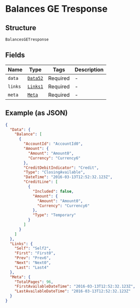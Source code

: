 
# Balances GE Tresponse

## Structure

`BalancesGETresponse`

## Fields

| Name | Type | Tags | Description |
|  --- | --- | --- | --- |
| `data` | [`Data52`](../../doc/models/data-52.md) | Required | - |
| `links` | [`Links1`](../../doc/models/links-1.md) | Required | - |
| `meta` | [`Meta`](../../doc/models/meta.md) | Required | - |

## Example (as JSON)

```json
{
  "Data": {
    "Balance": [
      {
        "AccountId": "AccountId0",
        "Amount": {
          "Amount": "Amount0",
          "Currency": "Currency6"
        },
        "CreditDebitIndicator": "Credit",
        "Type": "ClosingAvailable",
        "DateTime": "2016-03-13T12:52:32.123Z",
        "CreditLine": [
          {
            "Included": false,
            "Amount": {
              "Amount": "Amount0",
              "Currency": "Currency6"
            },
            "Type": "Temporary"
          }
        ]
      }
    ]
  },
  "Links": {
    "Self": "Self2",
    "First": "First0",
    "Prev": "Prev6",
    "Next": "Next0",
    "Last": "Last4"
  },
  "Meta": {
    "TotalPages": 96,
    "FirstAvailableDateTime": "2016-03-13T12:52:32.123Z",
    "LastAvailableDateTime": "2016-03-13T12:52:32.123Z"
  }
}
```

